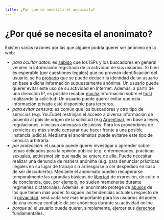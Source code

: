 ```yaml
---
title: ¿Por qué se necesita el anonimato?
---
```


¿Por qué se necesita el anonimato?
==================================

Existen varias razones por las que alguien podría querer ser anónimo en la web:

* *para ocultar datos*: es [sabido][] que los ISPs y los buscadores en general venden la información registrada de la actividad de sus usuarios. Si bien
  es esperable (por cuestiones legales) que no provean identificación del usuario, se ha [probado][] que se puede deducir la
  identidad de un usuario en base a dicha información supuestamente anónima. Un usuario puede querer evitar este uso de su
  actividad en Internet. Además, a partir de una dirección IP, es posible recabar [mucha][] información sobre el [host][] realizando la solicitud. Un usuario puede
  querer evitar que esta información privada esté disponible para terceros.
* *para evitar censura*: es común que los buscadores y otro tipo de servicios (e.g. YouTube) restrinjan el acceso a diversa
  información de acuerdo al país de origen de la solicitud (e.g [Argentina][]), en base a leyes, regulaciones, o incluso amenazas
  de juicios. Para los proveedores de servicios es más simple censurar que hacer frente a una posible instancia judicial. Mediante
  el anonimatos puede evitarse este tipo de censura arbitraria.
* *por protección*: el usuario puede querer investigar o aprender sobre temas delicados para la opinión pública (e.g. enfermedades, prácticas
  sexuales, activismo) sin que nadie se entere de ello. Puede necesitar realizar una denuncia de manera anónima (e.g. para denunciar prácticas ilegales en su lugar de
  trabajo sin arriesgarse a ser despedido en caso de ser descubierto). Mediante el anonimato pueden recuperarse temporalmente las garantias básicas de [libertad][] de expresión, de culto o de
  conciencia, que, por ejemplo, no suelen mantenerse durante regímenes dictatoriales. Además, el anonimato protege de [abusos][] de los que tienen más poder. Si siguen las tendencias actuales respecto de la [privacidad][],
  será cada vez más importante para los usuarios disponer de una técnica confiable de ser anónimos durante su actividad online.
* *porque sí*: el usuario puede querer, simplemente, ejercer sus [derechos][] fundamentales.

[sabido]: http://seekingalpha.com/article/29449-compete-ceo-isps-sell-clickstreams-for-5-a-month
[probado]: http://en.wikipedia.org/wiki/AOL_search_data_scandal
[argentina]: http://opennet.net/blog/2008/11/adi%C3%B3s-diego-argentine-judges-cleanse-internet
[mucha]: http://video.google.com/videoplay?docid=-383709537384528624#
[host]: http://whatsmyip.org/more/
[libertad]: http://www.un.org/es/documents/udhr/index.shtml#a18
[abusos]: http://conflictoatento.blogspot.com/2006/05/conflicto-en-atento.html
[privacidad]: http://gawker.com/5419271/google-ceo-secrets-are-for-filthy-people
[derechos]: http://www.un.org/es/documents/udhr/index.shtml#a18
